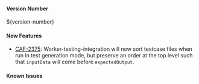 #### Version Number
${version-number}

#### New Features

* [CAF-2375](https://jira.autonomy.com/browse/CAF-2375): Worker-testing-integration will now sort testcase files when run in test generation mode, but preserve an order at the top level such that `inputData` will come before `expectedOutput`.

#### Known Issues
